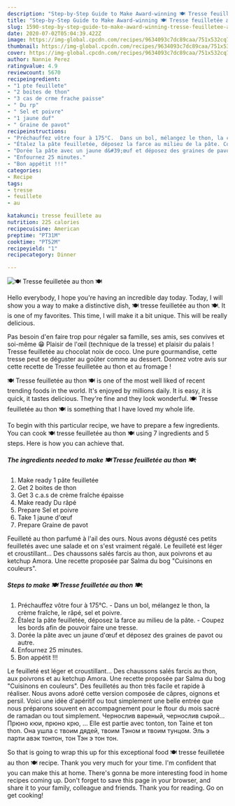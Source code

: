 ```yaml
---
description: "Step-by-Step Guide to Make Award-winning 🍽 Tresse feuilletée au thon 🍽"
title: "Step-by-Step Guide to Make Award-winning 🍽 Tresse feuilletée au thon 🍽"
slug: 1590-step-by-step-guide-to-make-award-winning-tresse-feuilletee-au-thon
date: 2020-07-02T05:04:39.422Z
image: https://img-global.cpcdn.com/recipes/9634093c7dc89caa/751x532cq70/🍽-tresse-feuilletee-au-thon-🍽-photo-principale-de-la-recette.jpg
thumbnail: https://img-global.cpcdn.com/recipes/9634093c7dc89caa/751x532cq70/🍽-tresse-feuilletee-au-thon-🍽-photo-principale-de-la-recette.jpg
cover: https://img-global.cpcdn.com/recipes/9634093c7dc89caa/751x532cq70/🍽-tresse-feuilletee-au-thon-🍽-photo-principale-de-la-recette.jpg
author: Nannie Perez
ratingvalue: 4.9
reviewcount: 5670
recipeingredient:
- "1 pte feuillete"
- "2 boites de thon"
- "3 cas de crme frache paisse"
- " Du rp"
- " Sel et poivre"
- "1 jaune duf"
- " Graine de pavot"
recipeinstructions:
- "Préchauffez vôtre four à 175°C.  Dans un bol, mélangez le thon, la crème fraîche, le râpé, sel et poivre."
- "Étalez la pâte feuilletée, déposez la farce au milieu de la pâte. Coupez les bords afin de pouvoir faire une tresse."
- "Dorée la pâte avec un jaune d&#39;œuf et déposez des graines de pavot ou autre."
- "Enfournez 25 minutes."
- "Bon appétit !!!"
categories:
- Recipe
tags:
- tresse
- feuillete
- au

katakunci: tresse feuillete au 
nutrition: 225 calories
recipecuisine: American
preptime: "PT31M"
cooktime: "PT52M"
recipeyield: "1"
recipecategory: Dinner

---
```



![🍽 Tresse feuilletée au thon 🍽](https://img-global.cpcdn.com/recipes/9634093c7dc89caa/751x532cq70/🍽-tresse-feuilletee-au-thon-🍽-photo-principale-de-la-recette.jpg)

Hello everybody, I hope you're having an incredible day today. Today, I will show you a way to make a distinctive dish, 🍽 tresse feuilletée au thon 🍽. It is one of my favorites. This time, I will make it a bit unique. This will be really delicious.

Pas besoin d&#39;en faire trop pour régaler sa famille, ses amis, ses convives et soi-même 😁 Plaisir de l&#39;œil (technique de la tresse) et plaisir du palais ! Tresse feuilletée au chocolat noix de coco. Une pure gourmandise, cette tresse peut se déguster au goûter comme au dessert. Donnez votre avis sur cette recette de Tresse feuilletée au thon et au fromage !

🍽 Tresse feuilletée au thon 🍽 is one of the most well liked of recent trending foods in the world. It's enjoyed by millions daily. It is easy, it is quick, it tastes delicious. They're fine and they look wonderful. 🍽 Tresse feuilletée au thon 🍽 is something that I have loved my whole life.


To begin with this particular recipe, we have to prepare a few ingredients. You can cook 🍽 tresse feuilletée au thon 🍽 using 7 ingredients and 5 steps. Here is how you can achieve that.

<!--inarticleads1-->

##### The ingredients needed to make 🍽 Tresse feuilletée au thon 🍽:

1. Make ready 1 pâte feuilletée
1. Get 2 boites de thon
1. Get 3 c.a.s de crème fraîche épaisse
1. Make ready  Du râpé
1. Prepare  Sel et poivre
1. Take 1 jaune d&#39;œuf
1. Prepare  Graine de pavot


Feuilleté au thon parfumé à l&#39;ail des ours. Nous avons dégusté ces petits feuilletés avec une salade et on s&#39;est vraiment régalé. Le feuilleté est léger et croustillant… Des chaussons salés farcis au thon, aux poivrons et au ketchup Amora. Une recette proposée par Salma du bog &#34;Cuisinons en couleurs&#34;. 

<!--inarticleads2-->

##### Steps to make 🍽 Tresse feuilletée au thon 🍽:

1. Préchauffez vôtre four à 175°C.  - Dans un bol, mélangez le thon, la crème fraîche, le râpé, sel et poivre.
1. Étalez la pâte feuilletée, déposez la farce au milieu de la pâte. - Coupez les bords afin de pouvoir faire une tresse.
1. Dorée la pâte avec un jaune d&#39;œuf et déposez des graines de pavot ou autre.
1. Enfournez 25 minutes.
1. Bon appétit !!!


Le feuilleté est léger et croustillant… Des chaussons salés farcis au thon, aux poivrons et au ketchup Amora. Une recette proposée par Salma du bog &#34;Cuisinons en couleurs&#34;. Des feuilletés au thon très facile et rapide à réaliser. Nous avons adoré cette version composée de câpres, oignons et persil. Voici une idée d&#39;apéritif ou tout simplement une belle entrée que nous préparons souvent en accompagnement pour le ftour du mois sacré de ramadan ou tout simplement. Чернослив вареный, чернослив сырой… Прюно кюи, прюно крю, … Elle est partie avec tonton, ton Taine et ton thon. Она ушла с твоим дядей, твоим Тэном и твоим тунцом. Эль э парти авэк тонтон, тон Тэн э тон тон. 

So that is going to wrap this up for this exceptional food 🍽 tresse feuilletée au thon 🍽 recipe. Thank you very much for your time. I'm confident that you can make this at home. There's gonna be more interesting food in home recipes coming up. Don't forget to save this page in your browser, and share it to your family, colleague and friends. Thank you for reading. Go on get cooking!
